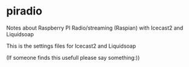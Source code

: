 # piradio
Notes about Raspberry PI Radio/streaming (Raspian) with Icecast2 and Liquidsoap 

This is the settings files for Icecast2 and Liquidsoap

(If someone finds this usefull please say something:))
